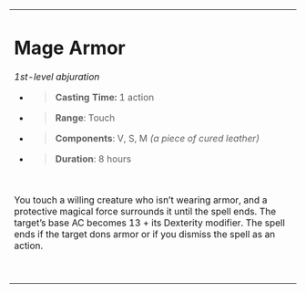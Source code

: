 <table><tbody><tr class="odd"><td><h1 id="mage-armor"><strong>Mage Armor</strong></h1><p><em>1st-level abjuration</em></p><ul><li><blockquote><p><strong>Casting Time:</strong> 1 action</p></blockquote></li><li><blockquote><p><strong>Range</strong>: Touch</p></blockquote></li><li><blockquote><p><strong>Components</strong>: V, S, M <em>(a piece of cured leather)</em></p></blockquote></li><li><blockquote><p><strong>Duration</strong>: 8 hours</p></blockquote></li></ul><p> </p><p>You touch a willing creature who isn’t wearing armor, and a protective magical force surrounds it until the spell ends. The target’s base AC becomes 13 + its Dexterity modifier. The spell ends if the target dons armor or if you dismiss the spell as an action.</p><p> </p></td></tr></tbody></table>